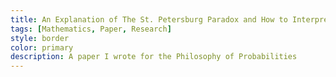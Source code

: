 ```yaml
---
title: An Explanation of The St. Petersburg Paradox and How to Interpret the Result
tags: [Mathematics, Paper, Research]
style: border
color: primary
description: A paper I wrote for the Philosophy of Probabilities
---
```


 <div id="adobe-dc-view"></div>
  <script type="text/javascript">
   document.addEventListener("adobe_dc_view_sdk.ready", function()
   { 
      var adobeDCView = new AdobeDC.View({clientId: "011232bf214649aa9f2b069e5d88822f", divId: "adobe-dc-view"});
      adobeDCView.previewFile(
     {
         content:  {location: {url: "/assets/paradox.pdf"}},
         metaData: {fileName: "paradox.pdf"}
     },
  {embedMode: "FULL_WINDOW",
defaultViewMode: "FIT_PAGE",
   showDownloadPDF: false,
   showPrintPDF: false,
showAnnotationTools: false
      }
);
   });
  </script>
